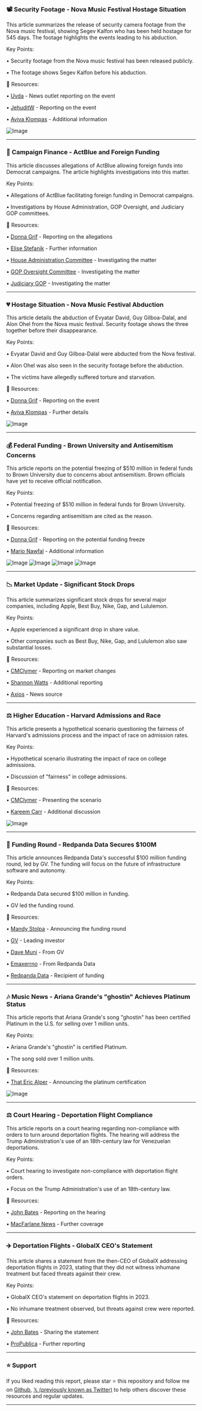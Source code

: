 ### 📽️  Security Footage - Nova Music Festival Hostage Situation

This article summarizes the release of security camera footage from the Nova music festival, showing Segev Kalfon who has been held hostage for 545 days.  The footage highlights the events leading to his abduction.

Key Points:

• Security footage from the Nova music festival has been released publicly.

• The footage shows Segev Kalfon before his abduction.


🔗 Resources:

• [Uvda](https://x.com/Uvda_tweet) - News outlet reporting on the event

• [JehuditW](https://x.com/JehuditW) - Reporting on the event

• [Aviva Klompas](https://x.com/AvivaKlompas/status/1907938127983038786) -  Additional information

![Image](https://pbs.twimg.com/ext_tw_video_thumb/1907937668274728962/pu/img/QvMldi9aVaIkuV6d.jpg)


---

### 🚨  Campaign Finance - ActBlue and Foreign Funding

This article discusses allegations of ActBlue allowing foreign funds into Democrat campaigns.  The article highlights investigations into this matter.

Key Points:

• Allegations of ActBlue facilitating foreign funding in Democrat campaigns.

• Investigations by House Administration, GOP Oversight, and Judiciary GOP committees.


🔗 Resources:

• [Donna Grif](https://x.com/Donna_Grif) - Reporting on the allegations

• [Elise Stefanik](https://x.com/EliseStefanik/status/1907939029074715129) -  Further information

• [House Administration Committee](https://x.com/HouseAdmin) -  Investigating the matter

• [GOP Oversight Committee](https://x.com/GOPOversight) - Investigating the matter

• [Judiciary GOP](https://x.com/JudiciaryGOP) - Investigating the matter


---

### 💔 Hostage Situation - Nova Music Festival Abduction

This article details the abduction of Evyatar David, Guy Gilboa-Dalal, and Alon Ohel from the Nova music festival. Security footage shows the three together before their disappearance.

Key Points:

• Evyatar David and Guy Gilboa-Dalal were abducted from the Nova festival.

• Alon Ohel was also seen in the security footage before the abduction.

• The victims have allegedly suffered torture and starvation.


🔗 Resources:

• [Donna Grif](https://x.com/Donna_Grif) - Reporting on the event

• [Aviva Klompas](https://x.com/AvivaKlompas/status/1907949704824123783) -  Further details

![Image](https://pbs.twimg.com/amplify_video_thumb/1907949643012685824/img/pIItDZdtwYPJ8095.jpg)


---

### 💰 Federal Funding - Brown University and Antisemitism Concerns

This article reports on the potential freezing of $510 million in federal funds to Brown University due to concerns about antisemitism. Brown officials have yet to receive official notification.

Key Points:

•  Potential freezing of $510 million in federal funds for Brown University.

•  Concerns regarding antisemitism are cited as the reason.


🔗 Resources:

• [Donna Grif](https://x.com/Donna_Grif) - Reporting on the potential funding freeze

• [Mario Nawfal](https://x.com/MarioNawfal/status/1907961318289625353) - Additional information

![Image](https://pbs.twimg.com/media/Gnpr3n4WMAAlYnq?format=jpg&name=small)
![Image](https://pbs.twimg.com/media/Gnpr3sSWIAA7Jj1?format=jpg&name=small)
![Image](https://pbs.twimg.com/media/Gnfr2YAWIAEnUd7?format=png&name=240x240)
![Image](https://pbs.twimg.com/media/Gnfr3Z-WQAAGuNc?format=png&name=240x240)


---

### 📉 Market Update - Significant Stock Drops

This article summarizes significant stock drops for several major companies, including Apple, Best Buy, Nike, Gap, and Lululemon.

Key Points:

• Apple experienced a significant drop in share value.

• Other companies such as Best Buy, Nike, Gap, and Lululemon also saw substantial losses.


🔗 Resources:

• [CMClymer](https://x.com/cmclymer) - Reporting on market changes

• [Shannon Watts](https://x.com/shannonrwatts/status/1907918890547736904) -  Additional reporting

• [Axios](https://axios.com/2025/04/03/market-bloodbath-closer?utm_term=twsocialshare) -  News source



---

### ⚖️  Higher Education - Harvard Admissions and Race

This article presents a hypothetical scenario questioning the fairness of Harvard's admissions process and the impact of race on admission rates.

Key Points:

• Hypothetical scenario illustrating the impact of race on college admissions.

• Discussion of "fairness" in college admissions.


🔗 Resources:

• [CMClymer](https://x.com/cmclymer) - Presenting the scenario

• [Kareem Carr](https://x.com/kareem_carr/status/1907789238583583203) -  Additional discussion

![Image](https://pbs.twimg.com/media/Gnmkb4GWkAA75cp?format=jpg&name=small)


---

### 🚀  Funding Round - Redpanda Data Secures $100M

This article announces Redpanda Data's successful $100 million funding round, led by GV. The funding will focus on the future of infrastructure software and autonomy.

Key Points:

• Redpanda Data secured $100 million in funding.

• GV led the funding round.


🔗 Resources:

• [Mandy Stolpa](https://x.com/mandystolpa/status/1907938837701279788) - Announcing the funding round

• [GV](https://x.com/GVteam) - Leading investor

• [Dave Muni](https://x.com/davemuni) -  From GV

• [Emaxerrno](https://x.com/emaxerrno) -  From Redpanda Data

• [Redpanda Data](https://x.com/redpandadata) -  Recipient of funding


---

### 🎶 Music News - Ariana Grande's "ghostin" Achieves Platinum Status

This article reports that Ariana Grande's song "ghostin" has been certified Platinum in the U.S. for selling over 1 million units.

Key Points:

• Ariana Grande's "ghostin" is certified Platinum.

• The song sold over 1 million units.


🔗 Resources:

• [That Eric Alper](https://x.com/ThatEricAlper/status/1907938668318171350) - Announcing the platinum certification

![Image](https://pbs.twimg.com/media/GnpcG7SW0AEeQFS?format=jpg&name=small)


---

### ⚖️ Court Hearing - Deportation Flight Compliance

This article reports on a court hearing regarding non-compliance with orders to turn around deportation flights.  The hearing will address the Trump Administration's use of an 18th-century law for Venezuelan deportations.

Key Points:

• Court hearing to investigate non-compliance with deportation flight orders.

•  Focus on the Trump Administration's use of an 18th-century law.


🔗 Resources:

• [John Bates](https://x.com/johnbates) - Reporting on the hearing

• [MacFarlane News](https://x.com/MacFarlaneNews/status/1907868806988325254) -  Further coverage


---

### ✈️ Deportation Flights - GlobalX CEO's Statement

This article shares a statement from the then-CEO of GlobalX addressing deportation flights in 2023, stating that they did not witness inhumane treatment but faced threats against their crew.

Key Points:

• GlobalX CEO's statement on deportation flights in 2023.

• No inhumane treatment observed, but threats against crew were reported.


🔗 Resources:

• [John Bates](https://x.com/johnbates) - Sharing the statement

• [ProPublica](https://x.com/propublica/status/1907607023463838045) -  Further reporting


---

### ⭐️ Support

If you liked reading this report, please star ⭐️ this repository and follow me on [Github](https://github.com/Drix10), [𝕏 (previously known as Twitter)](https://x.com/DRIX_10_) to help others discover these resources and regular updates.

---